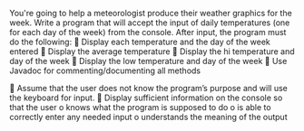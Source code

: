 You're going to help a meteorologist produce their weather graphics for the week. Write
a program that will accept the input of daily temperatures (one for each day of the week)
from the console. After input, the program must do the following:
 Display each temperature and the day of the week entered
 Display the average temperature
 Display the hi temperature and day of the week
 Display the low temperature and day of the week
 Use Javadoc for commenting/documenting all methods


 Assume that the user does not know the program’s purpose and will use the
keyboard for input.
 Display sufficient information on the console so that the user
o knows what the program is supposed to do
o is able to correctly enter any needed input
o understands the meaning of the output

